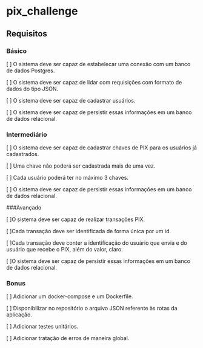 # pix_challenge

## Requisitos

### Básico

[  ] O sistema deve ser capaz de estabelecar uma conexão com um banco de dados Postgres.

[  ] O sistema deve ser capaz de lidar com requisições com formato de dados do tipo JSON.

[  ] O sistema deve ser capaz de cadastrar usuários.

[  ] O sistema deve ser capaz de persistir essas informações em um banco de dados relacional.


### Intermediário

[  ] O sistema deve ser capaz de cadastrar chaves de PIX para os usuários já cadastrados.

[  ] Uma chave não poderá ser cadastrada mais de uma vez.

[  ] Cada usuário poderá ter no máximo 3 chaves.

[  ] O sistema deve ser capaz de persistir essas informações em um banco de dados relacional.


###Avançado

[  ]O sistema deve ser capaz de realizar transações PIX.

[  ]Cada transação deve ser identificada de forma única por um id.

[  ]Cada transação deve conter a identificação do usuário que envia e do usuário que recebe o PIX, além do valor, claro.

[  ]O sistema deve ser capaz de persistir essas informações em um banco de dados relacional.


### Bonus

[  ] Adicionar um docker-compose e um Dockerfile.

[  ] Disponibilizar no repositório o arquivo JSON referente às rotas da aplicação.

[  ] Adicionar testes unitários.

[  ] Adicionar tratação de erros de maneira global.

